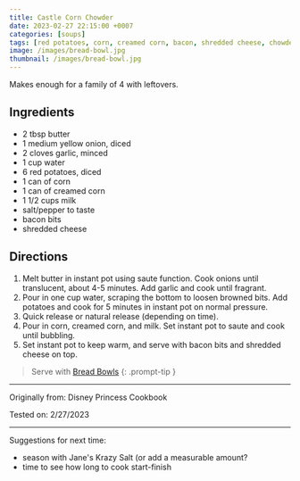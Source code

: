 ```yaml
---
title: Castle Corn Chowder
date: 2023-02-27 22:15:00 +0007
categories: [soups]
tags: [red potatoes, corn, creamed corn, bacon, shredded cheese, chowder, instant pot]     # TAG names should always be lowercase
image: /images/bread-bowl.jpg
thumbnail: /images/bread-bowl.jpg
---
```


Makes enough for a family of 4 with leftovers.

## Ingredients

* 2 tbsp butter
* 1 medium yellow onion, diced
* 2 cloves garlic, minced
* 1 cup water
* 6 red potatoes, diced
* 1 can of corn
* 1 can of creamed corn
* 1 1/2 cups milk
* salt/pepper to taste
* bacon bits
* shredded cheese


## Directions

1. Melt butter in instant pot using saute function. Cook onions until translucent, about 4-5 minutes. Add garlic and cook until fragrant.
2. Pour in one cup water, scraping the bottom to loosen browned bits. Add potatoes and cook for 5 minutes in instant pot on normal pressure.
3. Quick release or natural release (depending on time).
4. Pour in corn, creamed corn, and milk. Set instant pot to saute and cook until bubbling.
5. Set instant pot to keep warm, and serve with bacon bits and shredded cheese on top.

> Serve with [Bread Bowls](http://thekneadtoknow.com/posts/bread-bowls/)
{: .prompt-tip }

-------
Originally from: Disney Princess Cookbook

Tested on: 2/27/2023

-------------

Suggestions for next time:
* season with Jane's Krazy Salt (or add a measurable amount?
* time to see how long to cook start-finish